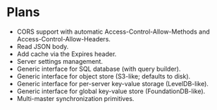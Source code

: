 # Plans

- CORS support with automatic Access-Control-Allow-Methods and
  Access-Control-Allow-Headers.
- Read JSON body.
- Add cache via the Expires header.
- Server settings management.
- Generic interface for SQL database (with query builder).
- Generic interface for object store (S3-like; defaults to disk).
- Generic interface for per-server key-value storage (LevelDB-like).
- Generic interface for global key-value store (FoundationDB-like).
- Multi-master synchronization primitives.
